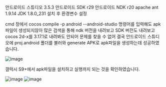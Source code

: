 안드로이드 스튜디오 3.5.3
안드로이드 SDK r29
안드로이드 NDK r20
apache ant 1.9.14
JDK 1.8.0_231 설치 후 환경변수 설정

cmd 창에서 cocos compile -p android --android-studio 명령어를 입력해도 apk파일이 생성되지않아
많은 검색을 통해 ndk 버전을 내려보고 SDK 버전도 내려보고 cocos 2d-x를 3.17.1로 내려봐도 안되어 문제를 찾을 수 없어
결국 안드로이드 스튜디오에 proj.android 폴더를 불러와 generate APK로 apk파일을 생성하는데 성공하였습니다.

![image](https://user-images.githubusercontent.com/48848466/71556507-e5ec4780-2a7c-11ea-8b43-f593bf095940.png)


갤럭시 S9+에서 apk파일을 설치하고 실행까지 되는 것을 확인하였습니다.

![image](https://user-images.githubusercontent.com/48848466/71556578-f94be280-2a7d-11ea-88f7-7b927875625c.png)
![image](https://user-images.githubusercontent.com/48848466/71556580-fbae3c80-2a7d-11ea-8886-00aa6a59e7de.png)
